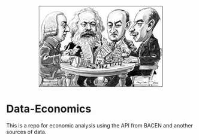 <p align="center">
  <img src="Thinkers.jpg" >
</p>


# Data-Economics

This is a repo for economic analysis using the API from BACEN and another sources of data.

